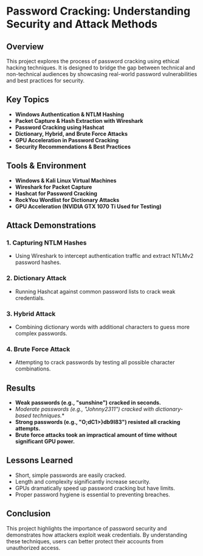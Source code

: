 # Password Cracking: Understanding Security and Attack Methods

## Overview  
This project explores the process of password cracking using ethical hacking techniques. It is designed to bridge the gap between technical and non-technical audiences by showcasing real-world password vulnerabilities and best practices for security.  

## Key Topics  
- **Windows Authentication & NTLM Hashing**  
- **Packet Capture & Hash Extraction with Wireshark**  
- **Password Cracking using Hashcat**  
- **Dictionary, Hybrid, and Brute Force Attacks**  
- **GPU Acceleration in Password Cracking**  
- **Security Recommendations & Best Practices**  

## Tools & Environment  
- **Windows & Kali Linux Virtual Machines**  
- **Wireshark for Packet Capture**  
- **Hashcat for Password Cracking**  
- **RockYou Wordlist for Dictionary Attacks**  
- **GPU Acceleration (NVIDIA GTX 1070 Ti Used for Testing)**  

## Attack Demonstrations  
### 1. Capturing NTLM Hashes  
- Using Wireshark to intercept authentication traffic and extract NTLMv2 password hashes.  

### 2. Dictionary Attack  
- Running Hashcat against common password lists to crack weak credentials.  

### 3. Hybrid Attack  
- Combining dictionary words with additional characters to guess more complex passwords.  

### 4. Brute Force Attack  
- Attempting to crack passwords by testing all possible character combinations.  

## Results  
- **Weak passwords (e.g., "sunshine") cracked in seconds.**  
- **Moderate passwords (e.g., "Johnny2311*") cracked with dictionary-based techniques.**  
- **Strong passwords (e.g., "O;dC1>}db9I83") resisted all cracking attempts.**  
- **Brute force attacks took an impractical amount of time without significant GPU power.**  

## Lessons Learned  
- Short, simple passwords are easily cracked.  
- Length and complexity significantly increase security.  
- GPUs dramatically speed up password cracking but have limits.  
- Proper password hygiene is essential to preventing breaches.  

## Conclusion  
This project highlights the importance of password security and demonstrates how attackers exploit weak credentials. By understanding these techniques, users can better protect their accounts from unauthorized access.  
